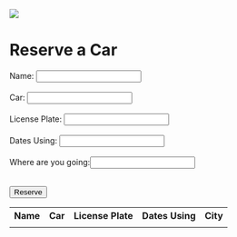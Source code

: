 ![](/images/car.gif)

# Reserve a Car
Name: <input type="text" name="name" id="nameDisplay"> <br><br>
Car: <input type="text" name="activity" id="activity"> <br><br>
License Plate: <input type="text" name="description" id="license"> <br><br>
Dates Using: <input type="text" name="description" id="description"><br><br>
Where are you going:<input type="text" name="going" id="going"><br><br>
<html>
<head>
<script>
      function loadCars() {
        document.getElementById('table').innerHTML = 'Loading...';
        const options = { 
          method: 'GET', 
          headers: { 
            'x-rapidapi-host': 'car-data.p.rapidapi.com', 
            'x-rapidapi-key':'31c2c9240dmshb093261393c2f95p1ac6bajsn3bf7b947282a' 
          } 
        };
        fetch('https://car-data.p.rapidapi.com/cars?limit=10&page=0', options)
          .then(res => {
            if (!res.ok) {
              throw new Error('Failed to fetch data');
            }
            return res.json();
          })
          .then(data => {
            let output = '<table><tr><th>Make</th><th>Model</th><th>Year</th></tr>';
            for (let i = 0; i < 10; i++) {
              output += '<tr>' +
                '<td>' + data[i].make + '</td>' +
                '<td>' + data[i].model + '</td>' +
                '<td>' + data[i].year + '</td>' +
                '</tr>';
            }
            output += '</table>';
            document.getElementById('table').innerHTML = output;
          })
          .catch(error => {
            document.getElementById('table').innerHTML = 'Error: ' + error.message;
          });
    }
    function GetSheets(){
    let SHEET_ID = '16dzb_zqTXIXj4QQSZSCthwOaVbIypr1FfPpV58N6VcI'
    let SHEET_TITLE = 'Sheet1'
    let SHEET_RANGE = 'A1:D11'
    let FULL_URL = ('https://docs.google.com/spreadsheets/d/' + SHEET_ID + '/gviz/tq?sheet=' + SHEET_TITLE + '&range=' + SHEET_RANGE);
    fetch(FULL_URL)
    .then(response => response.text())
    .then(rep => {
        let data = JSON.parse(rep.substr(47).slice(0,-2));
        let Car_name_title = document.getELementByID('Car_name_title');
        let Liscense_Plate_title = document.getElementByID('Liscense_Plate_title');
        let Person_Reserve_title = document.getElementByID('Person_Reserve_title');
        let Date_Reserve_title = document.getElementByID('Date_Reserve_title');
        let Car_avaliablity_title = document.getElementByID('Car_avaliablity_title');
        let City_title = document.getElementByID('City_title');
        let Carsdetails = document.getElementByID('Carsdetails');
        let length = data.table.rows.lenght-1;
        Car_name_title.innerHTML = data.table.rows[0].c[0].v;
        Liscense_Plate_title.innerHTML = data.table.rows[0].c[1].v;
        Person_Reserve_title.innerHTML = data.table.rows[0].c[2].v;
        Date_Reserve_title.innerHTML = data.table.rows[0].c[3].v;
        Car_avaliablity_title.innerHTML = data.table.rows[0].c[4].v;
        City_title.innerHTML = data.table.rows[0].c[5].v;
        for(let i = 1;i<length;i++){
            let NewBoxCar = document.createElement('div');
            NewBoxCar.id = ("box"+i);
            NewBoxCar.className = "Some_Style";
            Car_name.append(NewBoxCar);
            NewBoxCar.innerHTML = data.table.rows[i].c[0].v;
            let NewBoxLisc = document.createElement('div');
            NewBoxLisc.id = ("box"+i);
            NewBoxLisc.className = "Some_Style";
            Liscense_Plate.append(NewBoxLisc);
            NewBoxLisc.innerHTML = data.table.rows[i].c[1].v;
            let NewBoxPer = document.createElement('div');
            NewBoxPer.id = ("box"+i);
            NewBoxPer.className = "Some_Style";
            Person_Reserve.append(NewBoxPer);
            NewBoxPer.innerHTML = data.table.rows[i].c[2].v;
            let NewBoxDat = document.createElement('div');
            NewBoxDat.id = ("box"+i);
            NewBoxDat.className = "Some_Style";
            Date_Reserve.append(NewBoxDat);
            NewBoxDat.innerHTML = data.table.rows[i].c[3].v;
            let NewBoxAva = document.createElement('div');
            NewBoxAva.id = ("box"+i);
            NewBoxAva.className = "Some_Style";
            Car_avaliablity.append(NewBoxAva);
            NewBoxAva.innerHTML = data.table.rows[i].c[4].v;
            let NewBoxCity = document.createElement('div');
            NewBoxCity.id = ("box"+i);
            NewBoxCity.className = "Some_Style";
            City.append(NewBoxCity);
            NewBoxCity.innerHTML = data.table.rows[i].c[5].v;
        }
    }) 
    }
    function mydisplay() {
        console.log("comes in display");
        document.getElementById("nameDisplay").innerHTML = names.value;
        document.getElementById("activityDisplay").innerHTML = activity.value;
        document.getElementById("licDisplay").innerHTML = license.value;
        document.getElementById("descDisplay").innerHTML = description.value;
        document.getElementById("goinDisplay").innerHTML = going.value;
    }
    function carlists (){
        var cars = ["Honda Civic", "Honda Lamborghini", "Toyota", "Honda Odyssey", "Tesla Model S","Tesla Model X", "Tesla Model 3", "Tesla Model Y", "Porche", "Volkswagen"];
        var license_plates = ["7WFV926","NSC709","6LVA210","64758P2","CT2K3A","55827T","JSX8090","8EPJ872","5NLF823","7ZDU842"];
        var booked = [
            [-1,-1,-1,-1,-1],
            [-1,-1,-1,-1,-1],
            [-1,-1,-1,-1,-1],
            [-1,-1,-1,-1,-1],
            [-1,-1,-1,-1,-1],
            [-1,-1,-1,-1,-1],
            [-1,-1,-1,-1,-1],
            [-1,-1,-1,-1,-1],
            [-1,-1,-1,-1,-1],
            [-1,-1,-1,-1,-1],
        ];
    }
</script>
</head>

<body onload="loadCars()">
    <div id="table"></div>

<form>

<div id="Carstitle">
    <div id="Car_name_title"></div>
    <div id="Liscense_Plate_title"></div>
    <div id="Person_Reserve_title"></div>
    <div id="Date_Reserve_title"></div>
    <div id="Car_avaliablity_title"></div>
    <div id="City_title"></div>
</div>

<div id="Carsdetails">
    <div id="Car_name"></div>
    <div id="Liscense_Plate"></div>
    <div id="Person_Reserve"></div>
    <div id="Date_Reserve"></div>
    <div id="Car_avaliablity"></div>
    <div id="City"></div>
</div>


<button onclick="mydisplay()">Reserve</button>


<table id="table2">
    <tr>
        <th>Name</th>
        <th>Car</th>
        <th>License Plate</th>
        <th>Dates Using</th>
        <th>City</th>
    </tr>
    <tr>
        <td id="nameDisplay"></td>
        <td id="activityDisplay"></td>
        <td id="licDisplay"></td>
        <td id="descDisplay"></td>
        <td id="goinDisplay"></td> 
    </tr>
</table>

</body>
</html>
<!-- 
![](/images/car.gif)

# Reserve a Car
Name: <input type="text" name="name" id="names">
Car: <input type="text" name="activity" id="activity">
License Plate: <input type="text" name="description" id="license">
Dates Using: <input type="text" name="description" id="description">
Where are you going:<input type="text" name="going" id="going">


<script>

    let SHEET_ID = '16dzb_zqTXIXj4QQSZSCthwOaVbIypr1FfPpV58N6VcI'
    let SHEET_TITLE = 'Sheet1'
    let SHEET_RANGE = 'A1:D11'

    let FULL_URL = ('https://docs.google.com/spreadsheets/d/' + SHEET_ID + '/gviz/tq?sheet=' + SHEET_TITLE + '&range=' + SHEET_RANGE);



    fetch(FULL_URL)
    .then(response => response.text())
    .then(rep => {
        let data = JSON.parse(rep.substr(47).slice(0,-2));

        let Car_name_title = document.getELementByID('Car_name_title');
        let Liscense_Plate_title = document.getElementByID('Liscense_Plate_title');
        let Person_Reserve_title = document.getElementByID('Person_Reserve_title');
        let Date_Reserve_title = document.getElementByID('Date_Reserve_title');
        let City_title = document.getElementByID('City_title');
        let Carsdetails = document.getElementByID('Carsdetails');
        let length = data.table.rows.lenght-1;

        Car_name_title.innerHTML = data.table.rows[0].c[0].v;
        Liscense_Plate_title.innerHTML = data.table.rows[0].c[1].v;
        Person_Reserve_title.innerHTML = data.table.rows[0].c[2].v;
        Date_Reserve_title.innerHTML = data.table.rows[0].c[3].v;
        City_title.innerHTML = data.table.rows[0].c[5].v;

        for(let i = 1;i<length;i++){
            let NewBoxCar = document.createElement('div');
            NewBoxCar.id = ("box"+i);
            NewBoxCar.className = "Some_Style";
            Car_name.append(NewBoxCar);
            NewBoxCar.innerHTML = data.table.rows[i].c[0].v;
            console.log(NewBoxCar.innerHTML)

            let NewBoxLisc = document.createElement('div');
            NewBoxLisc.id = ("box"+i);
            NewBoxLisc.className = "Some_Style";
            Liscense_Plate.append(NewBoxLisc);
            NewBoxLisc.innerHTML = data.table.rows[i].c[1].v;
            
            let NewBoxPer = document.createElement('div');
            NewBoxPer.id = ("box"+i);
            NewBoxPer.className = "Some_Style";
            Person_Reserve.append(NewBoxPer);
            NewBoxPer.innerHTML = data.table.rows[i].c[2].v;

            let NewBoxDat = document.createElement('div');
            NewBoxDat.id = ("box"+i);
            NewBoxDat.className = "Some_Style";
            Date_Reserve.append(NewBoxDat);
            NewBoxDat.innerHTML = data.table.rows[i].c[3].v;

            let NewBoxCity = document.createElement('div');
            NewBoxCity.id = ("box"+i);
            NewBoxCity.className = "Some_Style";
            City.append(NewBoxCity);
            NewBoxCity.innerHTML = data.table.rows[i].c[5].v;

        }
    })

    function display() {
        document.getElementById("nameDisplay").innerHTML = names.value;
        document.getElementById("activityDisplay").innerHTML = activity.value;
        document.getElementById("licDisplay").innerHTML = license.value;
        document.getElementById("descDisplay").innerHTML = description.value;
        document.getElementById("goinDisplay").innerHTML = description.value;
    }


</script>

<button onclick="display()">Enter</button>
<table id="table">
    <!-- <tr>
        <th>Name</th>
        <th>Car</th>
        <th>License Plate</th>
        <th>Dates Using</th>
        <th>City</th>
    </tr>
    <tr>
        <td id="nameDisplay"></td>
        <td id="activityDisplay"></td>
        <td id="licDisplay"></td>
        <td id="descDisplay"></td>
        <td id="goinDisplay"></td> 


<h1>My First Heading</h1>
<p>My first paragraph.</p>
<form action="" method ='post'>
    <input type="text" name ="Car_name_input" placeholder="Car_name"><br><br>
    <input type="text" name="Liscense_Plate_input" placeholder="Liscense_Plate"><br><br>
    <input type="text" name ="Person_name_input" placeholder="Person_name"><br><br>
    <input type="text" name="City_input" placeholder="City"><br><br>
    <input type="submit" text="Reserve" name="Reserve">
</form>

<form action="" method ='post'>
    <input type="submit" text="Delete Last Reservation" name="Delete">
</form>

<div id="Carstitle">
    <div id="Car_name_title"></div>
    <div id="Liscense_Plate_title"></div>
    <div id="Person_Reserve_title"></div>
    <div id="Date_Reserve_title"></div>
    <div id="Car_avaliablity_title"></div>
    <div id="City_title"></div>
</div>

<div id="Carsdetails">
    <div id="Car_name"></div>
    <div id="Liscense_Plate"></div>
    <div id="Person_Reserve"></div>
    <div id="Date_Reserve"></div>
    <div id="Car_avaliablity"></div>
    <div id="City"></div>
</div> -->